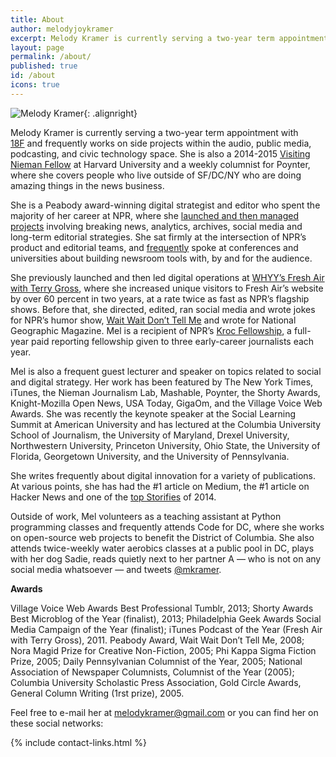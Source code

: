 ```yaml
---
title: About
author: melodyjoykramer
excerpt: Melody Kramer is currently serving a two-year term appointment with 18F and frequently works on side projects within the audio, public media, podcasting, and civic technology space. She is also a 2014-2015 Visiting Nieman Fellow at Harvard University and a weekly columnist for Poynter, where she covers people who live outside of SF/DC/NY who are doing amazing things in the news business.
layout: page
permalink: /about/
published: true
id: /about
icons: true
---
```


![Melody Kramer](http://www.gravatar.com/avatar/ff608aff04ab44f74302d1f86cddad39.png?size=250){: .alignright}

Melody Kramer is currently serving a two-year term appointment with [18F][1] and frequently works on side projects within the audio, public media, podcasting, and civic technology space. She is also a 2014-2015 [Visiting Nieman Fellow][2] at Harvard University and a weekly columnist for Poynter, where she covers people who live outside of SF/DC/NY who are doing amazing things in the news business.

She is a Peabody award-winning digital strategist and editor who spent the majority of her career at NPR, where she [launched and then managed projects][3] involving breaking news, analytics, archives, social media and long-term editorial strategies. She sat firmly at the intersection of NPR&#8217;s product and editorial teams, and [frequently][4] spoke at conferences and universities about building newsroom tools with, by and for the audience.

She previously launched and then led digital operations at [WHYY&#8217;s Fresh Air with Terry Gross][5], where she increased unique visitors to Fresh Air&#8217;s website by over 60 percent in two years, at a rate twice as fast as NPR&#8217;s flagship shows. Before that, she directed, edited, ran social media and wrote jokes for NPR&#8217;s humor show, [Wait Wait Don&#8217;t Tell Me][6] and wrote for National Geographic Magazine. Mel is a recipient of NPR&#8217;s [Kroc Fellowship][7], a full-year paid reporting fellowship given to three early-career journalists each year.

Mel is also a frequent guest lecturer and speaker on topics related to social and digital strategy. Her work has been featured by The New York Times, iTunes, the Nieman Journalism Lab, Mashable, Poynter, the Shorty Awards, Knight-Mozilla Open News, USA Today, GigaOm, and the Village Voice Web Awards. She was recently the keynote speaker at the Social Learning Summit at American University and has lectured at the Columbia University School of Journalism, the University of Maryland, Drexel University, Northwestern University, Princeton University, Ohio State, the University of Florida, Georgetown University, and the University of Pennsylvania. 

She writes frequently about digital innovation for a variety of publications. At various points, she has had the #1 article on Medium, the #1 article on Hacker News and one of the [top Storifies](https://storify.com/mkramer/how-twitter-tracked-down-the-suspects-from-a-ppd-v) of 2014. 

Outside of work, Mel volunteers as a teaching assistant at Python programming classes and frequently attends Code for DC, where she works on open-source web projects to benefit the District of Columbia. She also attends twice-weekly water aerobics classes at a public pool in DC, plays with her dog Sadie, reads quietly next to her partner A &#8212; who is not on any social media whatsoever &#8212; and tweets [@mkramer][8].

**Awards**

Village Voice Web Awards Best Professional Tumblr, 2013; Shorty Awards Best Microblog of the Year (finalist), 2013; Philadelphia Geek Awards Social Media Campaign of the Year (finalist); iTunes Podcast of the Year (Fresh Air with Terry Gross), 2011. Peabody Award, Wait Wait Don’t Tell Me, 2008; Nora Magid Prize for Creative Non-Fiction, 2005; Phi Kappa Sigma Fiction Prize, 2005; Daily Pennsylvanian Columnist of the Year, 2005; National Association of Newspaper Columnists, Columnist of the Year (2005); Columbia University Scholastic Press Association, Gold Circle Awards, General Column Writing (1rst prize), 2005.

 [1]: https://18f.gsa.gov/
 [2]: https://medium.com/thelist/my-nieman-application-essay-59663a303d5b
 [3]: http://www.melodyjk.com/portfolio/
 [4]: http://www.melodyjk.com/talkspress/
 [5]: http://www.npr.org/programs/fresh-air/
 [6]: http://www.npr.org/programs/wait-wait-dont-tell-me/
 [7]: http://www.npr.org/about-npr/183691179/kroc-fellowship-details-and-application
 [8]: https://twitter.com/mkramer

Feel free to e-mail her at <melodykramer@gmail.com> or you can find her on these social networks:

{% include contact-links.html %}
